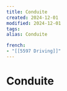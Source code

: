 ```yaml
---
title: Conduite
created: 2024-12-01
modified: 2024-12-01
tags: 
alias: Conduite

french:
- "[[5597 Driving]]"
---
```

# Conduite
